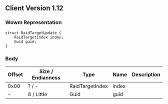 ## Client Version 1.12

### Wowm Representation
```rust,ignore
struct RaidTargetUpdate {
    RaidTargetIndex index;    
    Guid guid;    
}
```
### Body
| Offset | Size / Endianness | Type | Name | Description |
| ------ | ----------------- | ---- | ---- | ----------- |
| 0x00 | ? / - | RaidTargetIndex | index |  |
| - | 8 / Little | Guid | guid |  |
